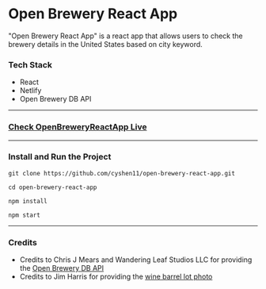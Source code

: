 # Open Brewery React App

"Open Brewery React App" is a react app that allows users to check the brewery details in the United States based on city keyword. 

### Tech Stack
- React
- Netlify
- Open Brewery DB API

---

### <a href="https://6504ef05ba445e43833ce06e--open-brewery-react-app.netlify.app/" target="_blank">Check OpenBreweryReactApp Live</a>
---

### Install and Run the Project

```
git clone https://github.com/cyshen11/open-brewery-react-app.git
```
```
cd open-brewery-react-app
```
```
npm install
```
```
npm start
```

---

### Credits
- Credits to Chris J Mears and Wandering Leaf Studios LLC for providing the <a href="https://www.openbrewerydb.org/" target="_blank">Open Brewery DB API</a>
- Credits to Jim Harris for providing the <a href="https://unsplash.com/photos/zDlusnb3G3Q" target="_blank">wine barrel lot photo</a>
